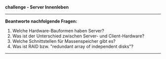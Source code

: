 
**challenge - Server Innenleben**

---

**Beantworte nachfolgende Fragen:**

1. Welche Hardware-Bauformen haben Server?
2. Was ist der Unterschied zwischen Server- und Client-Hardware?
3. Welche Schnittstellen für Massenspeicher gibt es?
4. Was ist RAID bzw. "redundant array of independent disks"?

---
